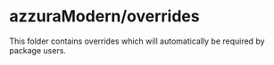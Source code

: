 # azzuraModern/overrides

This folder contains overrides which will automatically be required by package users.

